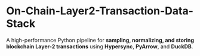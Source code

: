 # On-Chain-Layer2-Transaction-Data-Stack
A high-performance Python pipeline for **sampling, normalizing, and storing blockchain Layer-2 transactions** using **Hypersync**, **PyArrow**, and **DuckDB**.

